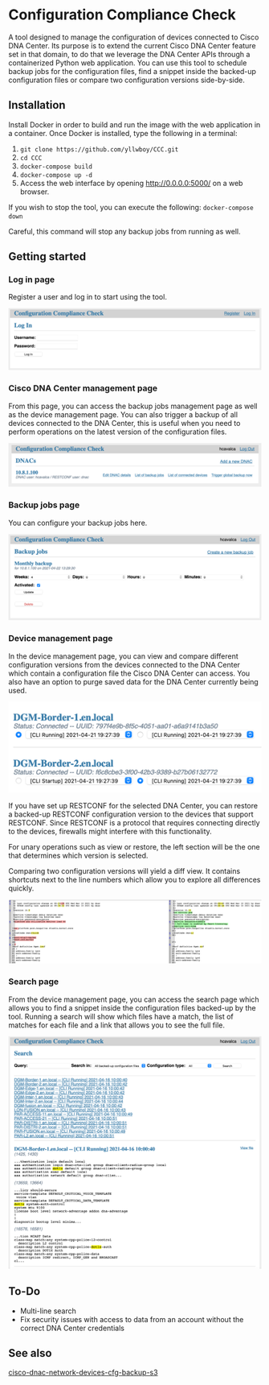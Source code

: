 # Configuration Compliance Check
A tool designed to manage the configuration of devices connected to Cisco DNA Center. Its purpose is to extend the current Cisco DNA Center feature set in that domain, to do that we leverage the DNA Center APIs through a containerized Python web application. You can use this tool to schedule backup jobs for the configuration files, find a snippet inside the backed-up configuration files or compare two configuration versions side-by-side.

## Installation
Install Docker in order to build and run the image with the web application in a container. Once Docker is installed, type the following in a terminal:

1. `git clone https://github.com/yllwboy/CCC.git`
2. `cd CCC`
3. `docker-compose build`
4. `docker-compose up -d`
5. Access the web interface by opening <http://0.0.0.0:5000/> on a web browser.

If you wish to stop the tool, you can execute the following: `docker-compose down`

Careful, this command will stop any backup jobs from running as well.

## Getting started

### Log in page

Register a user and log in to start using the tool.

![Log in page](screenshots/login.png)

### Cisco DNA Center management page

From this page, you can access the backup jobs management page as well as the device management page. You can also trigger a backup of all devices connected to the DNA Center, this is useful when you need to perform operations on the latest version of the configuration files.

![Cisco DNA Center management page](screenshots/dnacs.png)

### Backup jobs page

You can configure your backup jobs here.

![Backup jobs page](screenshots/jobs.png)

### Device management page

In the device management page, you can view and compare different configuration versions from the devices connected to the DNA Center which contain a configuration file the Cisco DNA Center can access. You also have an option to purge saved data for the DNA Center currently being used.

![Device management page](screenshots/devices.png)

If you have set up RESTCONF for the selected DNA Center, you can restore a backed-up RESTCONF configuration version to the devices that support RESTCONF. Since RESTCONF is a protocol that requires connecting directly to the devices, firewalls might interfere with this functionality.

For unary operations such as view or restore, the left section will be the one that determines which version is selected.

Comparing two configuration versions will yield a diff view. It contains shortcuts next to the line numbers which allow you to explore all differences quickly.

![Diff view](screenshots/diff.png)

### Search page

From the device management page, you can access the search page which allows you to find a snippet inside the configuration files backed-up by the tool. Running a search will show which files have a match, the list of matches for each file and a link that allows you to see the full file.

![Search page](screenshots/search.png)

## To-Do
- Multi-line search
- Fix security issues with access to data from an account without the correct DNA Center credentials

## See also

[cisco-dnac-network-devices-cfg-backup-s3](https://developer.cisco.com/codeexchange/github/repo/robertcsapo/cisco-dnac-network-devices-cfg-backup-s3)